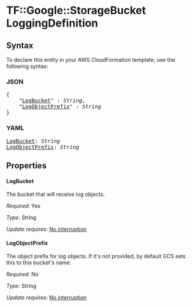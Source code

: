 # TF::Google::StorageBucket LoggingDefinition

## Syntax

To declare this entity in your AWS CloudFormation template, use the following syntax:

### JSON

<pre>
{
    "<a href="#logbucket" title="LogBucket">LogBucket</a>" : <i>String</i>,
    "<a href="#logobjectprefix" title="LogObjectPrefix">LogObjectPrefix</a>" : <i>String</i>
}
</pre>

### YAML

<pre>
<a href="#logbucket" title="LogBucket">LogBucket</a>: <i>String</i>
<a href="#logobjectprefix" title="LogObjectPrefix">LogObjectPrefix</a>: <i>String</i>
</pre>

## Properties

#### LogBucket

The bucket that will receive log objects.

_Required_: Yes

_Type_: String

_Update requires_: [No interruption](https://docs.aws.amazon.com/AWSCloudFormation/latest/UserGuide/using-cfn-updating-stacks-update-behaviors.html#update-no-interrupt)

#### LogObjectPrefix

The object prefix for log objects. If it's not provided,
by default GCS sets this to this bucket's name.

_Required_: No

_Type_: String

_Update requires_: [No interruption](https://docs.aws.amazon.com/AWSCloudFormation/latest/UserGuide/using-cfn-updating-stacks-update-behaviors.html#update-no-interrupt)

